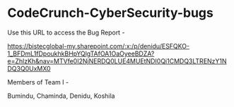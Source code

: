 # CodeCrunch-CyberSecurity-bugs

Use this URL to access the Bug Report - 

https://bistecglobal-my.sharepoint.com/:x:/p/denidu/ESFQKO-1_BFDmL1fDpoukhkBHpYQlgTAfOA1OaOyeeBDZA?e=ZhlzKh&nav=MTVfe0I2NjNERDQ0LUE4MUEtNDI0Qi1CMDQ3LTRENzY1NDQ3Q0UxMX0





Members of Team I - 


Bumindu,
Chaminda,
Denidu,
Koshila
